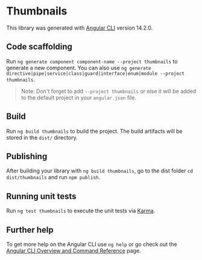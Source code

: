 # Thumbnails

This library was generated with [Angular CLI](https://github.com/angular/angular-cli) version 14.2.0.

## Code scaffolding

Run `ng generate component component-name --project thumbnails` to generate a new component. You can also use `ng generate directive|pipe|service|class|guard|interface|enum|module --project thumbnails`.
> Note: Don't forget to add `--project thumbnails` or else it will be added to the default project in your `angular.json` file. 

## Build

Run `ng build thumbnails` to build the project. The build artifacts will be stored in the `dist/` directory.

## Publishing

After building your library with `ng build thumbnails`, go to the dist folder `cd dist/thumbnails` and run `npm publish`.

## Running unit tests

Run `ng test thumbnails` to execute the unit tests via [Karma](https://karma-runner.github.io).

## Further help

To get more help on the Angular CLI use `ng help` or go check out the [Angular CLI Overview and Command Reference](https://angular.io/cli) page.
